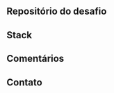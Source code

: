 <!-- ============================ 

ATENÇÃO: Remova os comentários HTML abaixo e preencha com os seus dados. 

1) Coloque no título da issue entre colchetes qual o nome do desafio escolhido e uma rápida descrição de qual linguagem, tecnologia ou técnica vc usou. ex: [GEOLOCATION] Java, SpringBoot, Redis [CARRINHO DE COMPRAS] api rest, node, functional programming 

2) Coloque um link para seu o projeto no seu github, lembre-se que o repositório deve ser público. Caso necessite de uma configuração específica para rodar o projeto, deixe claro no README do seu repositório. Caso o desafio envolva banco de dados, facilite para os revisores e commite um script para criação das tabelas. 

3) Liste toda a stack utilizada no projeto. Linguagem, Framework, Bibliotecas, Banco de dados etc. 

4) Comente o porquê de alguma decisão específica, ou cite alguma dúvida/dificuldade que você teve durante o processo, isso ajuda as pessoas a interagirem com o seu desafio :) 

5) Se quiser, deixe seu contato, twitter, canal no youtube... Caso não queira, remova o subtitulo "Contato" 

============================ -->

## Repositório do desafio

<!-- Coloque a url do seu repositório aqui -->

## Stack

<!-- 
- NodeJs 
- MongoDB 
- RabbitMQ 
-->

## Comentários

<!-- Cite a razão de suas principais decisões, se teve alguma dúvida ou se está com alguma dificuldade. -->

<!-- OPCIONAL ! Retirar a linha abaixo caso nao queira colocar contato -->

## Contato

<!-- Me segue no tt <3 https://twitter.com/BackendBrasil -->
<!-- E acompanhe meu blog http://backendbrasil.com.br/-->
